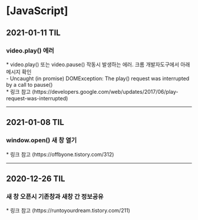 <h1>[JavaScript]</h1>
<h2>2021-01-11 TIL</h2>
<h3>video.play() 에러</h3>
* video.play() 또는 video.pause() 작동시 발생하는 에러. 크롬 개발자도구에서 아래 메시지 확인<br/>
- Uncaught (in promise) DOMException: The play() request was interrupted by a call to pause()<br/>
* 링크 참고
(https://developers.google.com/web/updates/2017/06/play-request-was-interrupted)
<hr/>
<h2>2021-01-08 TIL</h2>
<h3>window.open() 새 창 열기</h3>
* 링크 참고
(https://offbyone.tistory.com/312)
<hr/>
<h2>2020-12-26 TIL</h2>
<h3>새 창 오픈시 기존창과 새창 간 정보공유</h3>
* 링크 참고
(https://runtoyourdream.tistory.com/211)
